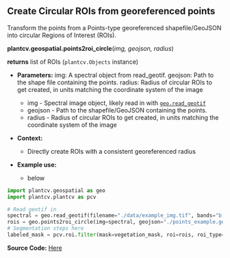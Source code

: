 ## Create Circular ROIs from georeferenced points

Transform the points from a Points-type georeferenced shapefile/GeoJSON into circular Regions of Interest (ROIs). 

**plantcv.geospatial.points2roi_circle**(*img, geojson, radius*)

**returns** list of ROIs (`plantcv.Objects` instance)

- **Parameters:**
img:        A spectral object from read_geotif.
    geojson:    Path to the shape file containing the points.
    radius:     Radius of circular ROIs to get created,
                in units matching the coordinate system of the image
    - img - Spectral image object, likely read in with [`geo.read_geotif`](read_geotif.md)
    - geojson - Path to the shapefile/GeoJSON containing the points.
    - radius - Radius of circular ROIs to get created,
                in units matching the coordinate system of the image

- **Context:**
    - Directly create ROIs with a consistent georeferenced radius
- **Example use:**
    - below


```python
import plantcv.geospatial as geo
import plantcv.plantcv as pcv

# Read geotif in
spectral = geo.read_geotif(filename="./data/example_img.tif", bands="b,g,r,RE,NIR")
rois = geo.points2roi_circle(img=spectral, geojson="./points_example.geojson", radius=1)
# Segmentation steps here
labeled_mask = pcv.roi.filter(mask=vegetation_mask, roi=rois, roi_type="partial")

```

**Source Code:** [Here](https://github.com/danforthcenter/plantcv-geospatial/blob/main/plantcv/geospatial/points2roi.py)

